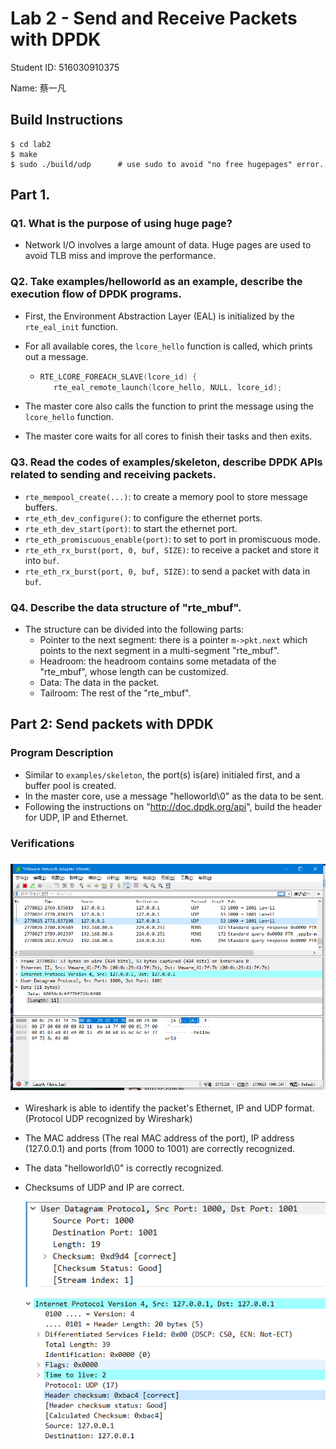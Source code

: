 # Lab 2 - Send and Receive Packets with DPDK

Student ID: 516030910375 

Name: 蔡一凡

## Build Instructions

```shell
$ cd lab2		
$ make
$ sudo ./build/udp		# use sudo to avoid "no free hugepages" error.
```



## Part 1.
### Q1. What is the purpose of using huge page?
- Network I/O involves a large amount of data. Huge pages are used to avoid TLB miss and improve the performance.

  

### Q2. Take examples/helloworld as an example, describe the execution flow of DPDK programs.

- First, the Environment Abstraction Layer (EAL) is initialized by the `rte_eal_init` function.

- For all available cores, the `lcore_hello` function is called, which prints out a message.

  - ```c++
    RTE_LCORE_FOREACH_SLAVE(lcore_id) {
       rte_eal_remote_launch(lcore_hello, NULL, lcore_id);
    ```

- The master core also calls the function to print the message using the `lcore_hello` function.

- The master core waits for all cores to finish their tasks and then exits.

  

### Q3.  Read the codes of examples/skeleton, describe DPDK APIs related to sending and receiving packets.

- `rte_mempool_create(...)`: to create a memory pool to store message buffers.
- `rte_eth_dev_configure()`: to configure the ethernet ports.
- `rte_eth_dev_start(port)`: to start the ethernet port.
- `rte_eth_promiscuous_enable(port)`: to set to port in promiscuous mode.
- `rte_eth_rx_burst(port, 0, buf, SIZE)`: to receive a packet and store it into `buf`.
- `rte_eth_rx_burst(port, 0, buf, SIZE)`: to send a packet with data in `buf`.

### Q4. Describe the data structure of "rte_mbuf".

- The structure can be divided into the following parts:
  - Pointer to the next segment: there is a pointer `m->pkt.next` which points to the next segment in a multi-segment "rte_mbuf".
  - Headroom: the headroom contains some metadata of the "rte_mbuf", whose length can be customized.
  - Data: The data in the packet.
  - Tailroom: The rest of the "rte_mbuf".



## Part 2: Send packets with DPDK

### Program Description

- Similar to `examples/skeleton`, the port(s) is(are) initialed first, and a buffer pool is created.
- In the master core, use a message "helloworld\0" as the data to be sent.
- Following the instructions on "http://doc.dpdk.org/api", build the header for UDP, IP and Ethernet.

### Verifications

### ![screenshots](screenshots/1.png) 

- Wireshark is able to identify the packet's Ethernet, IP and UDP format. (Protocol UDP recognized by Wireshark)

- The MAC address (The real MAC address of the port), IP address (127.0.0.1) and ports (from 1000 to 1001) are correctly recognized.

- The data "helloworld\0" is correctly recognized.

- Checksums of UDP and IP are correct.

  ![Checksum](screenshots/2.png)

  ![Checksum](screenshots/3.png)

